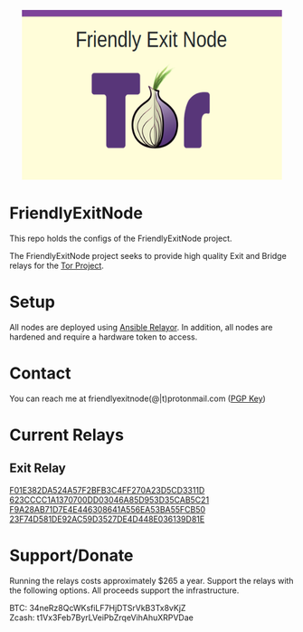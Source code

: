 <p align="center">
  <img width="460" height="300" src="https://raw.githubusercontent.com/Frichetten/FriendlyExitNode/master/friendlyexitnode.png">
</p>

# FriendlyExitNode
This repo holds the configs of the FriendlyExitNode project.  

The FriendlyExitNode project seeks to provide high quality Exit and Bridge relays for the <a href="https://www.torproject.org/about/history/">Tor Project</a>.

# Setup
All nodes are deployed using <a href="https://github.com/nusenu/ansible-relayor">Ansible Relayor</a>. In addition, all nodes are hardened and require a hardware token to access.

# Contact
You can reach me at friendlyexitnode(@|t)protonmail.com (<a href="https://raw.githubusercontent.com/Frichetten/FriendlyExitNode/master/pub_key.asc">PGP Key</a>)    

# Current Relays
## Exit Relay
<a href="https://metrics.torproject.org/rs.html#details/F01E382DA524A57F2BFB3C4FF270A23D5CD3311D">F01E382DA524A57F2BFB3C4FF270A23D5CD3311D</a>  
<a href="https://metrics.torproject.org/rs.html#details/623CCCC1A1370700DD03046A85D953D35CAB5C21">623CCCC1A1370700DD03046A85D953D35CAB5C21</a>  
<a href="https://metrics.torproject.org/rs.html#details/F9A28AB71D7E4E446308641A556EA53BA55FCB50">F9A28AB71D7E4E446308641A556EA53BA55FCB50</a>  
<a href="https://metrics.torproject.org/rs.html#details/23F74D581DE92AC59D3527DE4D448E036139D81E">23F74D581DE92AC59D3527DE4D448E036139D81E</a>  

# Support/Donate
Running the relays costs approximately $265 a year. Support the relays with the following options. All proceeds support the infrastructure.

BTC: 34neRz8QcWKsfiLF7HjDTSrVkB3Tx8vKjZ  
Zcash: t1Vx3Feb7ByrLVeiPbZrqeVihAhuXRPVDae  

